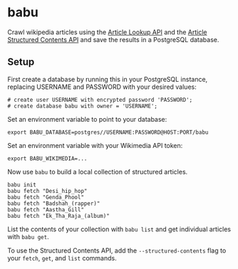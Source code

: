 # babu

Crawl wikipedia articles using the [Article Lookup API](https://enterprise.wikimedia.com/docs/on-demand/#article-lookup)
and the [Article Structured Contents API](https://enterprise.wikimedia.com/docs/on-demand/#article-structured-contents-beta)
and save the results in a PostgreSQL database.

## Setup 

First create a database by running this in your PostgreSQL instance, replacing USERNAME and PASSWORD with your desired values:
```
# create user USERNAME with encrypted password 'PASSWORD';
# create database babu with owner = 'USERNAME';
```

Set an environment variable to point to your database:
```
export BABU_DATABASE=postgres//USERNAME:PASSWORD@HOST:PORT/babu
```

Set an environment variable with your Wikimedia API token:
```
export BABU_WIKIMEDIA=...
```

Now use `babu` to build a local collection of structured articles.
```
babu init
babu fetch "Desi_hip_hop"
babu fetch "Genda_Phool"
babu fetch "Badshah_(rapper)"
babu fetch "Aastha_Gill"
babu fetch "Ek_Tha_Raja_(album)"
```

List the contents of your collection with `babu list` and get individual articles with `babu get`.

To use the Structured Contents API, add the `--structured-contents` flag to your `fetch`, `get`, and `list` commands.